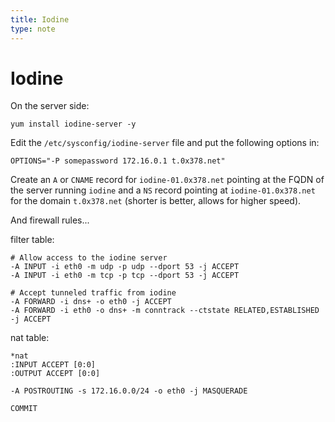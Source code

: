 ```yaml
---
title: Iodine
type: note
---
```


# Iodine

On the server side:

```
yum install iodine-server -y
```

Edit the `/etc/sysconfig/iodine-server` file and put the following options in:

```
OPTIONS="-P somepassword 172.16.0.1 t.0x378.net"
```

Create an `A` or `CNAME` record for `iodine-01.0x378.net` pointing at the FQDN
of the server running `iodine` and a `NS` record pointing at
`iodine-01.0x378.net` for the domain `t.0x378.net` (shorter is better, allows
for higher speed).

And firewall rules...

filter table:

```
# Allow access to the iodine server
-A INPUT -i eth0 -m udp -p udp --dport 53 -j ACCEPT
-A INPUT -i eth0 -m tcp -p tcp --dport 53 -j ACCEPT

# Accept tunneled traffic from iodine
-A FORWARD -i dns+ -o eth0 -j ACCEPT
-A FORWARD -i eth0 -o dns+ -m conntrack --ctstate RELATED,ESTABLISHED -j ACCEPT
```

nat table:

```
*nat
:INPUT ACCEPT [0:0]
:OUTPUT ACCEPT [0:0]

-A POSTROUTING -s 172.16.0.0/24 -o eth0 -j MASQUERADE

COMMIT
```

